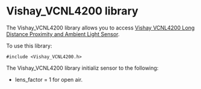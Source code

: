 # Vishay_VCNL4200 library

The Vishay_VCNL4200 library allows you to access [Vishay VCNL4200 Long Distance Proximity and Ambient Light Sensor](https://www.vishay.com/optical-sensors/list/product-84430/).

To use this library:

```
#include <Vishay_VCNL4200.h>
```

The Vishay_VCNL4200 library initializ sensor to the following:

- lens_factor = 1 for open air.
